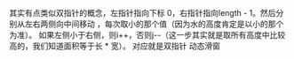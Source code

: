 其实有点类似双指针的概念，左指针指向下标 0，右指针指向length - 1。然后分别从左右两侧向中间移动
，每次取小的那个值（因为水的高度肯定是以小的那个为准）。
如果左侧小于右侧，则i++，否则j--（这一步其实就是取所有高度中比较高的，我们知道面积等于长 * 宽）。
对应就是双指针 动态滑窗
```javascript
